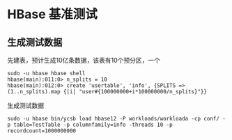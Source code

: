 # HBase 基准测试



## 生成测试数据

先建表，预计生成10亿条数据，该表有10个预分区，一个

```shell
sudo -u hbase hbase shell
hbase(main):011:0> n_splits = 10
hbase(main):012:0> create 'usertable', 'info', {SPLITS => (1..n_splits).map {|i| "user#{100000000+i*100000000/n_splits}"}}
```

生成测试数据

```shell
sudo -u hbase bin/ycsb load hbase12 -P workloads/workloada -cp conf/ -p table=TestTable -p columnfamily=info -threads 10 -p recordcount=1000000000
```



